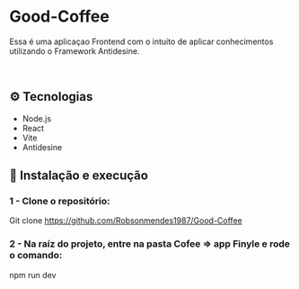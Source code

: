 # Good-Coffee
Essa é uma aplicaçao  Frontend com o intuito de aplicar conhecimentos utilizando o Framework Antidesine.

<br />

## ⚙️ Tecnologias

- Node.js
- React
- Vite
- Antidesine

## 🚀 Instalação e execução

### 1 - Clone o repositório:
Git clone https://github.com/Robsonmendes1987/Good-Coffee

### 2 - Na raíz do projeto, entre na pasta Cofee => app Finyle e rode o comando:
npm run dev

<br />
